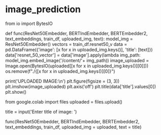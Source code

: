 # image_prediction

from io import BytesIO

def func(ResNet50Embedder, BERTIndEmbedder, BERTEmbedder2, text_embeddings, train_df, uploaded_img, text):
  model_img = ResNet50Embedder()
  vectors = train_df.resnet50_v
  data = pd.DataFrame({'image': [x for x in uploaded_img.keys()], 'title': [text]})
  data['resnet_50_vector'] = data['image'].apply(lambda img_path: model_img.embed_image('/content/'+ img_path))
  image_uploaded = Image.open(BytesIO(uploaded[[x for x in uploaded_img.keys()][0]]))
  os.remove(f"./{[x for x in uploaded_img.keys()][0]}")

  print('UPLOADED IMAGE:\n')
  plt.figure(figsize = (3, 3))
  plt.imshow(image_uploaded)
  plt.axis('off')
  plt.title(data['title'].values[0])
  plt.show()


from google.colab import files
uploaded = files.upload()

title = input('Enter title of image: ')


func(ResNet50Embedder, BERTIndEmbedder, BERTEmbedder2, text_embeddings, train_df, uploaded_img = uploaded, text = title)
